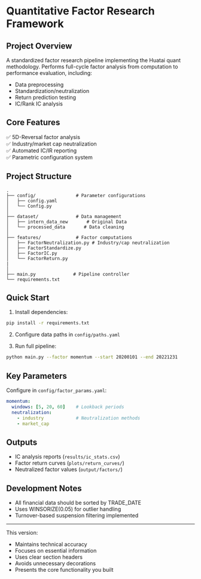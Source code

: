 # Quantitative Factor Research Framework

## Project Overview
A standardized factor research pipeline implementing the Huatai quant methodology. Performs full-cycle factor analysis from computation to performance evaluation, including:
- Data preprocessing
- Standardization/neutralization
- Return prediction testing
- IC/Rank IC analysis

## Core Features
✅ 5D-Reversal factor analysis  
✅ Industry/market cap neutralization  
✅ Automated IC/IR reporting  
✅ Parametric configuration system  

## Project Structure
```
.
├── config/               # Parameter configurations
│   ├── config.yaml
│   └── Config.py
│
├── dataset/              # Data management
│   ├── intern_data_new       # Original Data
│   └── processed_data       # Data cleaning
│
├── features/             # Factor computations
│   ├── FactorNeutralization.py # Industry/cap neutralization
│   ├── FactorStandardize.py
│   ├── FactorIC.py
│   └── FactorReturn.py
|   
│
├── main.py              # Pipeline controller
└── requirements.txt
```

## Quick Start
1. Install dependencies:
```bash
pip install -r requirements.txt
```

2. Configure data paths in `config/paths.yaml`

3. Run full pipeline:
```bash
python main.py --factor momentum --start 20200101 --end 20221231
```

## Key Parameters
Configure in `config/factor_params.yaml`:
```yaml
momentum:
  windows: [5, 20, 60]    # Lookback periods
  neutralization: 
    - industry            # Neutralization methods
    - market_cap
```

## Outputs
- IC analysis reports (`results/ic_stats.csv`)
- Factor return curves (`plots/return_curves/`)
- Neutralized factor values (`output/factors/`)

## Development Notes
- All financial data should be sorted by TRADE_DATE
- Uses WINSORIZE(0.05) for outlier handling
- Turnover-based suspension filtering implemented

---

This version:
- Maintains technical accuracy
- Focuses on essential information
- Uses clear section headers
- Avoids unnecessary decorations
- Presents the core functionality you built
